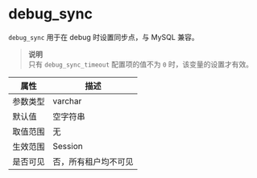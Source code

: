 debug_sync
===============================

`debug_sync` 用于在 debug 时设置同步点，与 MySQL 兼容。
> **说明**<br>
> 只有 `debug_sync_timeout` 配置项的值不为 `0` 时，该变量的设置才有效。

| **属性** |   **描述**   |
|--------|------------|
| 参数类型   | varchar    |
| 默认值    | 空字符串       |
| 取值范围   | 无          |
| 生效范围   | Session    |
| 是否可见   | 否，所有租户均不可见 |
